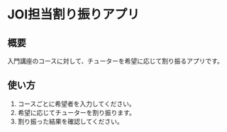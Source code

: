 # JOI担当割り振りアプリ

## 概要

入門講座のコースに対して、チューターを希望に応じて割り振るアプリです。

## 使い方

1. コースごとに希望者を入力してください。
2. 希望に応じてチューターを割り振ります。
3. 割り振った結果を確認してください。